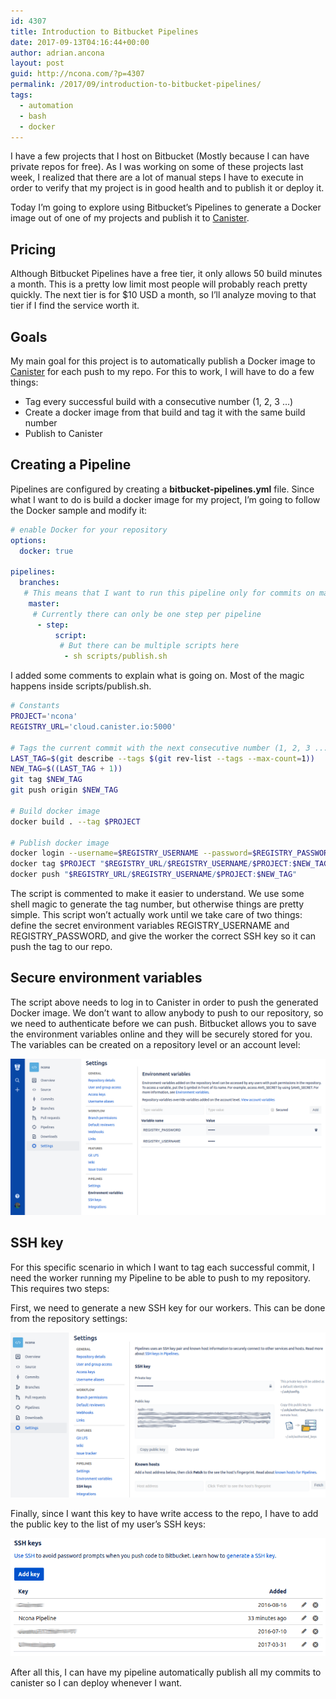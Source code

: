 ```yaml
---
id: 4307
title: Introduction to Bitbucket Pipelines
date: 2017-09-13T04:16:44+00:00
author: adrian.ancona
layout: post
guid: http://ncona.com/?p=4307
permalink: /2017/09/introduction-to-bitbucket-pipelines/
tags:
  - automation
  - bash
  - docker
---
```

I have a few projects that I host on Bitbucket (Mostly because I can have private repos for free). As I was working on some of these projects last week, I realized that there are a lot of manual steps I have to execute in order to verify that my project is in good health and to publish it or deploy it.

Today I&#8217;m going to explore using Bitbucket&#8217;s Pipelines to generate a Docker image out of one of my projects and publish it to [Canister](https://ncona.com/2017/02/host-your-docker-images-for-free-with-canister-io/).

<!--more-->

## Pricing

Although Bitbucket Pipelines have a free tier, it only allows 50 build minutes a month. This is a pretty low limit most people will probably reach pretty quickly. The next tier is for $10 USD a month, so I&#8217;ll analyze moving to that tier if I find the service worth it.

## Goals

My main goal for this project is to automatically publish a Docker image to [Canister](http://ncona.com/2017/02/host-your-docker-images-for-free-with-canister-io/) for each push to my repo. For this to work, I will have to do a few things:

  * Tag every successful build with a consecutive number (1, 2, 3 &#8230;)
  * Create a docker image from that build and tag it with the same build number
  * Publish to Canister

## Creating a Pipeline

Pipelines are configured by creating a **bitbucket-pipelines.yml** file. Since what I want to do is build a docker image for my project, I&#8217;m going to follow the Docker sample and modify it:

```yml
# enable Docker for your repository
options:
  docker: true

pipelines:
  branches:
   # This means that I want to run this pipeline only for commits on master
    master:
     # Currently there can only be one step per pipeline
      - step:
          script:
           # But there can be multiple scripts here
            - sh scripts/publish.sh
```

I added some comments to explain what is going on. Most of the magic happens inside scripts/publish.sh.

```bash
# Constants
PROJECT='ncona'
REGISTRY_URL='cloud.canister.io:5000'

# Tags the current commit with the next consecutive number (1, 2, 3 ...)
LAST_TAG=$(git describe --tags $(git rev-list --tags --max-count=1))
NEW_TAG=$((LAST_TAG + 1))
git tag $NEW_TAG
git push origin $NEW_TAG

# Build docker image
docker build . --tag $PROJECT

# Publish docker image
docker login --username=$REGISTRY_USERNAME --password=$REGISTRY_PASSWORD $REGISTRY_URL
docker tag $PROJECT "$REGISTRY_URL/$REGISTRY_USERNAME/$PROJECT:$NEW_TAG"
docker push "$REGISTRY_URL/$REGISTRY_USERNAME/$PROJECT:$NEW_TAG"
```

The script is commented to make it easier to understand. We use some shell magic to generate the tag number, but otherwise things are pretty simple. This script won&#8217;t actually work until we take care of two things: define the secret environment variables REGISTRY\_USERNAME and REGISTRY\_PASSWORD, and give the worker the correct SSH key so it can push the tag to our repo.

## Secure environment variables

The script above needs to log in to Canister in order to push the generated Docker image. We don&#8217;t want to allow anybody to push to our repository, so we need to authenticate before we can push. Bitbucket allows you to save the environment variables online and they will be securely stored for you. The variables can be created on a repository level or an account level:

[<img src="/images/posts/secure-variables.png" />](/images/posts/secure-variables.png)

## SSH key

For this specific scenario in which I want to tag each successful commit, I need the worker running my Pipeline to be able to push to my repository. This requires two steps:

First, we need to generate a new SSH key for our workers. This can be done from the repository settings:

[<img src="/images/posts/worker-ssh-key.png" />](/images/posts/worker-ssh-key.png)

Finally, since I want this key to have write access to the repo, I have to add the public key to the list of my user&#8217;s SSH keys:

[<img src="/images/posts/user-ssh-keys.png" />](/images/posts/user-ssh-keys.png)

After all this, I can have my pipeline automatically publish all my commits to canister so I can deploy whenever I want.
